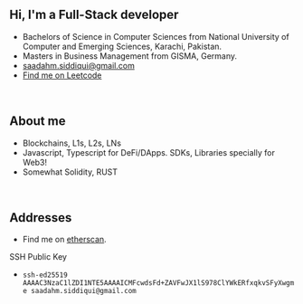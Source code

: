 ## Hi, I'm a Full-Stack developer

- Bachelors of Science in Computer Sciences from National University of Computer and Emerging Sciences, Karachi, Pakistan.
- Masters in Business Management from GISMA, Germany.
- <a href="mailto:saadahm.siddiqui@gmail.com">saadahm.siddiqui@gmail.com</a>
- <a href="https://leetcode.com/u/saadahmsiddiqui/">Find me on Leetcode</a>

</br>

## About me
- Blockchains, L1s, L2s, LNs
- Javascript, Typescript for DeFi/DApps. SDKs, Libraries specially for Web3! 
- Somewhat Solidity, RUST

</br>

## Addresses

- Find me on [etherscan](https://etherscan.io/search?f=0&q=0x98729c03c4D5e820F5e8c45558ae07aE63F97461).

SSH Public Key
- `ssh-ed25519 AAAAC3NzaC1lZDI1NTE5AAAAICMFcwdsFd+ZAVFwJX1lS978ClYWkERfxqkvSFyXwgme saadahm.siddiqui@gmail.com`

<!-- `0xaed1a06bb523c9b6bea74d61a81e23024dcdae02` -->
<!-- `0x9ceea64db265e17118ed36a2a8e7ea690bfa2ffc` -->

